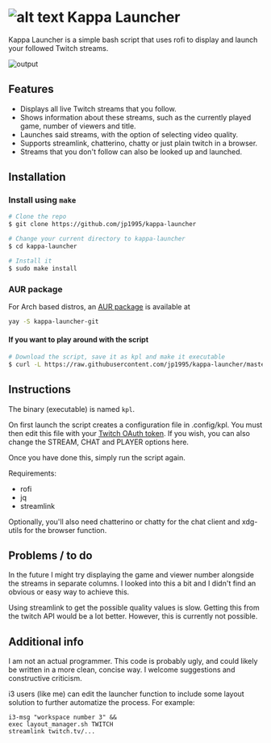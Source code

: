 ![alt text](https://cdn.discordapp.com/attachments/534004815160934410/674660498754764847/kappa64.png)
Kappa Launcher
============

Kappa Launcher is a simple bash script that uses rofi to display and launch your followed Twitch streams.

![output](https://cdn.discordapp.com/attachments/534004815160934410/674739062338355227/klm-optimized.gif)

## Features

* Displays all live Twitch streams that you follow.
* Shows information about these streams, such as the currently played game, number of viewers and title.
* Launches said streams, with the option of selecting video quality.
* Supports streamlink, chatterino, chatty or just plain twitch in a browser.
* Streams that you don't follow can also be looked up and launched.

## Installation
### Install using ```make```
```bash
# Clone the repo
$ git clone https://github.com/jp1995/kappa-launcher

# Change your current directory to kappa-launcher
$ cd kappa-launcher

# Install it
$ sudo make install
```

### AUR package
For Arch based distros, an [AUR package](https://aur.archlinux.org/packages/kappa-launcher-git/) is available at
```bash
yay -S kappa-launcher-git
```

#### If you want to play around with the script
```bash
# Download the script, save it as kpl and make it executable
$ curl -L https://raw.githubusercontent.com/jp1995/kappa-launcher/master/kpl > kpl && chmod +x kpl
```

## Instructions
The binary (executable) is named ```kpl```.

On first launch the script creates a configuration file in .config/kpl. You must then edit this file with your [Twitch OAuth token](https://spheroid.xyz/kappa/). If you wish, you can also change the STREAM, CHAT and PLAYER options here.

Once you have done this, simply run the script again.

Requirements:
* rofi
* jq
* streamlink

Optionally, you'll also need chatterino or chatty for the chat client and xdg-utils for the browser function.

## Problems / to do

In the future I might try displaying the game and viewer number alongside the streams in separate columns. I looked into this a bit and I didn't find an obvious or easy way to achieve this.

Using streamlink to get the possible quality values is slow. Getting this from the twitch API would be a lot better. However, this is currently not possible.

## Additional info

I am not an actual programmer. This code is probably ugly, and could likely be written in a more clean, concise way. I welcome suggestions and constructive criticism.

i3 users (like me) can edit the launcher function to include some layout solution to further automatize the process. For example:
```
i3-msg "workspace number 3" &&
exec layout_manager.sh TWITCH
streamlink twitch.tv/...
```
